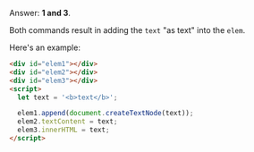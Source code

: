 Answer: **1 and 3**.

Both commands result in adding the `text` "as text" into the `elem`.

Here's an example:

```html run height=80
<div id="elem1"></div>
<div id="elem2"></div>
<div id="elem3"></div>
<script>
  let text = '<b>text</b>';

  elem1.append(document.createTextNode(text));
  elem2.textContent = text;
  elem3.innerHTML = text;
</script>
```
